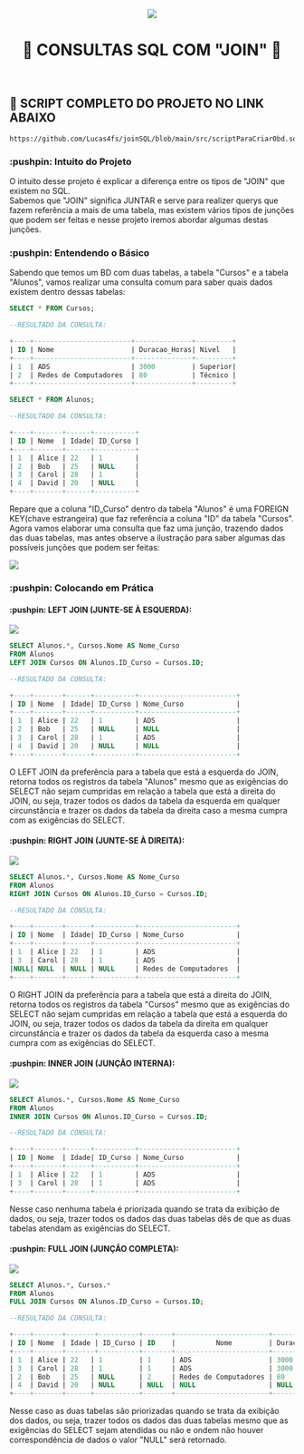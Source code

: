 <p align="center">
    <img src="imagens\capaDoProjeto.jpg">
    <br>
    <h1 align="center">
    🔎 CONSULTAS SQL COM "JOIN" 🔎
    </h1>
</p>
<br>
<h2>
    📜  SCRIPT COMPLETO DO PROJETO NO LINK ABAIXO
</h2>

```
https://github.com/Lucas4fs/joinSQL/blob/main/src/scriptParaCriarObd.sql
``` 

<h3>
    :pushpin: Intuito do Projeto
</h3>

<p>
    O intuito desse projeto é explicar a diferença entre os tipos de "JOIN" que existem no SQL.<br>
    Sabemos que "JOIN" significa JUNTAR e serve para realizer querys que fazem referência a mais de uma tabela, mas existem vários tipos de junções que podem ser feitas e nesse projeto iremos abordar algumas destas junções.
</p>

<h3>
    :pushpin: Entendendo o Básico
</h3>

<p>
    Sabendo que temos um BD com duas tabelas, a tabela "Cursos" e a tabela "Alunos", vamos realizar uma consulta comum para saber quais dados existem dentro dessas tabelas:
</p>

```sql
SELECT * FROM Cursos;

--RESULTADO DA CONSULTA:

+----+------------------------+--------------+---------+
| ID | Nome                   | Duracao_Horas| Nivel   |
+----+------------------------+--------------+---------+
| 1  | ADS                    | 3000         | Superior|
| 2  | Redes de Computadores  | 80           | Técnico |
+----+------------------------+--------------+---------+
```

```sql
SELECT * FROM Alunos;

--RESULTADO DA CONSULTA:

+----+-------+------+----------+
| ID | Nome  | Idade| ID_Curso |
+----+-------+------+----------+
| 1  | Alice | 22   | 1        |
| 2  | Bob   | 25   | NULL     |
| 3  | Carol | 28   | 1        |
| 4  | David | 20   | NULL     |
+----+-------+------+----------+
```

<p>
    Repare que a coluna "ID_Curso" dentro da tabela "Alunos" é uma FOREIGN KEY(chave estrangeira) que faz referência a coluna "ID" da tabela "Cursos".<br>
    Agora vamos elaborar uma consulta que faz uma junção, trazendo dados das duas tabelas, mas antes observe a ilustração para saber algumas das possíveis junções que podem ser feitas:
</p>

<p>
    <img src = "imagens\tiposDeJOIN.png">
</p>

<h3>
    :pushpin: Colocando em Prática
</h3>

<h4>
    :pushpin: LEFT JOIN (JUNTE-SE À ESQUERDA):
</h4>

<p>
    <img src="imagens\leftJoin.png">
</p>

```sql
SELECT Alunos.*, Cursos.Nome AS Nome_Curso
FROM Alunos
LEFT JOIN Cursos ON Alunos.ID_Curso = Cursos.ID;

--RESULTADO DA CONSULTA:

+----+-------+------+----------+------------------------+
| ID | Nome  | Idade| ID_Curso | Nome_Curso             |
+----+-------+------+----------+------------------------+
| 1  | Alice | 22   | 1        | ADS                    |
| 2  | Bob   | 25   | NULL     | NULL                   |
| 3  | Carol | 28   | 1        | ADS                    |
| 4  | David | 20   | NULL     | NULL                   |
+----+-------+------+----------+------------------------+
```

<p>
O LEFT JOIN da preferência para a tabela que está a esquerda do JOIN, retorna todos os registros da tabela "Alunos" mesmo que as exigências do SELECT não sejam cumpridas em relação a tabela que está a direita do JOIN, ou seja, trazer todos os dados da tabela da esquerda em qualquer circunstância e trazer os dados da tabela da direita caso a mesma cumpra com as exigências do SELECT.
</p>

<h4>
    :pushpin: RIGHT JOIN (JUNTE-SE À DIREITA):
</h4>

<p>
    <img src="imagens\rightJoin.png">
</p>

```sql
SELECT Alunos.*, Cursos.Nome AS Nome_Curso
FROM Alunos
RIGHT JOIN Cursos ON Alunos.ID_Curso = Cursos.ID;

--RESULTADO DA CONSULTA:

+----+-------+------+----------+------------------------+
| ID | Nome  | Idade| ID_Curso | Nome_Curso             |
+----+-------+------+----------+------------------------+
| 1  | Alice | 22   | 1        | ADS                    |
| 3  | Carol | 28   | 1        | ADS                    |
|NULL| NULL  | NULL | NULL     | Redes de Computadores  |
+----+-------+------+----------+------------------------+
```

<p>
O RIGHT JOIN da preferência para a tabela que está a direita do JOIN, retorna todos os registros da tabela "Cursos" mesmo que as exigências do SELECT não sejam cumpridas em relação a tabela que está a esquerda do JOIN, ou seja, trazer todos os dados da tabela da direita em qualquer circunstância e trazer os dados da tabela da esquerda caso a mesma cumpra com as exigências do SELECT.
</p>

<h4>
    :pushpin: INNER JOIN (JUNÇÃO INTERNA):
</h4>

<p>
    <img src="imagens\innerJoin.png">
</p>

```sql
SELECT Alunos.*, Cursos.Nome AS Nome_Curso
FROM Alunos
INNER JOIN Cursos ON Alunos.ID_Curso = Cursos.ID;

--RESULTADO DA CONSULTA:

+----+-------+------+----------+------------------------+
| ID | Nome  | Idade| ID_Curso | Nome_Curso             |
+----+-------+------+----------+------------------------+
| 1  | Alice | 22   | 1        | ADS                    |
| 3  | Carol | 28   | 1        | ADS                    |
+----+-------+------+----------+------------------------+
```
<p>
Nesse caso nenhuma tabela é priorizada quando se trata da exibição de dados, ou seja, trazer todos os dados das duas tabelas dês de que as duas tabelas atendam as exigências do SELECT.
</p>

<h4>
    :pushpin: FULL JOIN (JUNÇÃO COMPLETA):
</h4>

<p>
    <img src="imagens\fullJoin.png">
</p>

```sql
SELECT Alunos.*, Cursos.*
FROM Alunos
FULL JOIN Cursos ON Alunos.ID_Curso = Cursos.ID;

--RESULTADO DA CONSULTA:

+----+-------+-------+----------+-------+-----------------------+--------------+---------+
| ID | Nome  | Idade | ID_Curso | ID 	|	       Nome    	    | Duracao_Horas| Nivel   |
+----+-------+-------+----------+-------+-----------------------+--------------+---------+
| 1  | Alice | 22 	| 1 		| 1 	| ADS         			| 3000         | Superior|
| 3  | Carol | 28 	| 1 		| 1 	| ADS          			| 3000     	   | Superior|
| 2  | Bob   | 25 	| NULL 		| 2 	| Redes de Computadores | 80      	   | Técnico |
| 4  | David | 20 	| NULL 		| NULL 	| NULL          		| NULL     	   |  NULL   |
+----+-------+------+-----------+-------+-----------------------+--------------+---------+
```

<p>
Nesse caso as duas tabelas são priorizadas quando se trata da exibição dos dados, ou seja, trazer todos os dados das duas tabelas mesmo que as exigências do SELECT sejam atendidas ou não e ondem não houver correspondência de dados o valor "NULL" será retornado.
</p>
